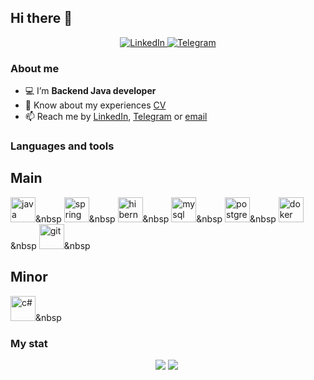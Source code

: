 ## Hi there 👋

<div id="socials" align="center">
    <a href="linkedin-url">
        <img src="https://img.shields.io/badge/LinkedIn-blue?style=for-the-badge&logo=linkedin&logoColor=white" alt="LinkedIn"/>
    </a>
  <a href="telegram-url">
        <img src="https://img.shields.io/badge/Telegram-blue?style=for-the-badge&logo=telegram&logoColor=white" alt="Telegram"/>
    </a>
</div>

<!--
**lazovoi-nikita/lazovoi-nikita** is a ✨ _special_ ✨ repository because its `README.md` (this file) appears on your GitHub profile.
-->

### About me

- :computer: I’m **Backend Java developer**
- :scroll: Know about my experiences [CV](cv-link)
- 📫 Reach me by [LinkedIn](https://www.linkedin.com/in/nikita-lazovoy-065b78150/), [Telegram](https://t.me/lazovoiNikita) or [email](mailto:lazovoi.nikita@gmail.com)

### Languages and tools

## Main
<img src="https://cdn.jsdelivr.net/gh/devicons/devicon@latest/icons/java/java-original-wordmark.svg" title="java" width="40" height="40"/>&nbsp
<img src="https://cdn.jsdelivr.net/gh/devicons/devicon@latest/icons/spring/spring-original-wordmark.svg" title="spring" width="40" height="40"/>&nbsp
<img src="https://cdn.jsdelivr.net/gh/devicons/devicon@latest/icons/hibernate/hibernate-original.svg" title="hibernate" width="40" height="40"/>&nbsp
<img src="https://cdn.jsdelivr.net/gh/devicons/devicon@latest/icons/mysql/mysql-original-wordmark.svg" title="mysql" width="40" height="40"/>&nbsp
<img src="https://cdn.jsdelivr.net/gh/devicons/devicon@latest/icons/postgresql/postgresql-original-wordmark.svg" title="postgresql" width="40" height="40"/>&nbsp
<img src="https://cdn.jsdelivr.net/gh/devicons/devicon@latest/icons/docker/docker-original.svg" title="doker" width="40" height="40"/>&nbsp
<img src="https://cdn.jsdelivr.net/gh/devicons/devicon@latest/icons/git/git-original.svg" title="git" width="40" height="40"/>&nbsp

## Minor
<img src="https://cdn.jsdelivr.net/gh/devicons/devicon@latest/icons/csharp/csharp-original.svg" title="c#" width="40" height="40"/>&nbsp

### My stat
<div id="stat" align="center">
    <img src="http://github-profile-summary-cards.vercel.app/api/cards/profile-details?username=lazovoi-nikita&theme=github" />
    <img src="http://github-profile-summary-cards.vercel.app/api/cards/most-commit-language?username=lazovoi-nikita&theme=github" />
    <img scr="http://github-profile-summary-cards.vercel.app/api/cards/stats?username=lazovoi-nikita&theme=github" />
</div>
